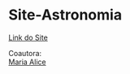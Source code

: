 # Site-Astronomia
<a href="" > Link do Site </a>

Coautora:<br>
<a href="https://github.com/maasfreitas" > Maria Alice </a>
